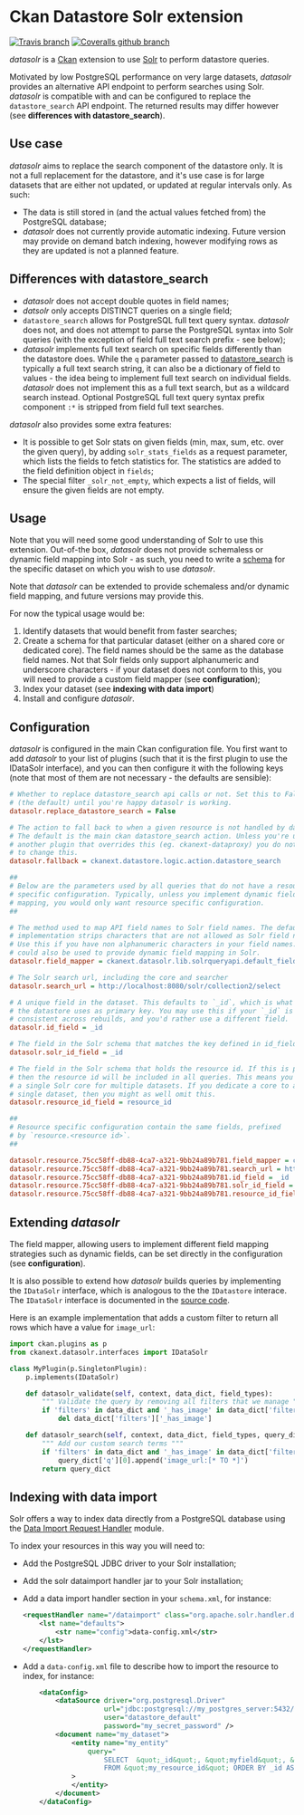 Ckan Datastore Solr extension
=============================

[![Travis branch](https://img.shields.io/travis/NaturalHistoryMuseum/ckanext-datasolr/master.svg?style=flat-square)](https://travis-ci.org/NaturalHistoryMuseum/ckanext-datasolr) [![Coveralls github branch](https://img.shields.io/coveralls/github/NaturalHistoryMuseum/ckanext-datasolr/master.svg?style=flat-square)](https://coveralls.io/github/NaturalHistoryMuseum/ckanext-datasolr)

*datasolr* is a [Ckan](http://ckan.org) extension to use [Solr](http://lucene.apache.org/solr) to perform datastore queries.

Motivated by low PostgreSQL performance on very large datasets, *datasolr* provides an alternative API endpoint to perform searches using Solr. *datasolr* is compatible with and can be configured to replace the `datastore_search` API endpoint. The returned results may differ however (see **differences with datastore_search**).

Use case
--------
*datasolr* aims to replace the search component of the datastore only. It is not a full replacement for the datastore, and it's use case is for large datasets that are either not updated, or updated at regular intervals only. As such:

- The data is still stored in (and the actual values fetched from) the PostgreSQL database;
- *datasolr* does not currently provide automatic indexing. Future version may provide on demand batch indexing, however modifying rows as they are updated is not a planned feature.

Differences with datastore_search
---------------------------------
- *datasolr* does not accept double quotes in field names;
- *datsolr* only accepts DISTINCT queries on a single field;
- `datastore_search` allows for PostgreSQL full text query syntax. *datasolr* does not, and does not attempt to parse the PostgreSQL syntax into Solr queries (with the exception of field full text search prefix - see below);
- *datasolr* implements full text search on specific fields differently than the datastore does. While the `q` parameter passed to [datastore_search](http://docs.ckan.org/en/ckan-2.2/datastore.html#ckanext.datastore.logic.action.datastore_search) is typically a full text search string, it can also be a dictionary of field to values - the idea being to implement full text search on individual fields. *datasolr* does not implement this as a full text search, but as a wildcard search instead. Optional PostgreSQL full text query syntax prefix component `:*` is stripped from field full text searches.

*datasolr* also provides some extra features:

- It is possible to get Solr stats on given fields (min, max, sum, etc. over the given query), by adding `solr_stats_fields` as a request parameter, which lists the fields to fetch statistics for. The statistics are added to the field definition object in `fields`;
- The special filter `_solr_not_empty`, which expects a list of fields, will ensure the given fields are not empty.

Usage
-----

Note that you will need some good understanding of Solr to use this extension. Out-of-the box, *datasolr* does not provide schemaless or dynamic field mapping into Solr - as such, you need to write a [schema](http://www.solrtutorial.com/schema-xml.html) for the specific dataset on which you wish to use *datasolr*.

Note that  *datasolr* can be extended to provide schemaless and/or dynamic field mapping, and future versions may provide this.

For now the typical usage would be:

1. Identify datasets that would benefit from faster searches;
2. Create a schema for that particular dataset (either on a shared core or dedicated core). The field names should be the same as the database field names. Not that Solr fields only support alphanumeric and underscore characters - if your dataset does not conform to this, you will need to provide a custom field mapper (see **configuration**);
3. Index your dataset (see **indexing with data import**)
4. Install and configure *datasolr*.

Configuration
-------------
*datasolr* is configured in the main Ckan configuration file. You first want to add *datasolr* to your list of plugins (such that it is the first plugin to use the IDataSolr interface), and you can then configure it with the following keys (note that most of them are not necessary - the defaults are sensible):

```ini
# Whether to replace datastore_search api calls or not. Set this to False 
# (the default) until you're happy datasolr is working.
datasolr.replace_datastore_search = False

# The action to fall back to when a given resource is not handled by datasolr.
# The default is the main ckan datastore_search action. Unless you're using
# another plugin that overrides this (eg. ckanext-dataproxy) you do not need
# to change this.
datasolr.fallback = ckanext.datastore.logic.action.datastore_search

##
# Below are the parameters used by all queries that do not have a resource
# specific configuration. Typically, unless you implement dynamic field
# mapping, you would only want resource specific configuration.
##

# The method used to map API field names to Solr field names. The default 
# implementation strips characters that are not allowed as Solr field names.
# Use this if you have non alphanumeric characters in your field names. This
# could also be used to provide dynamic field mapping in Solr.
datasolr.field_mapper = ckanext.datasolr.lib.solrqueryapi.default_field_mapper

# The Solr search url, including the core and searcher
datasolr.search_url = http://localhost:8080/solr/collection2/select

# A unique field in the dataset. This defaults to `_id`, which is what
# the datastore uses as primary key. You may use this if your `_id` is not 
# consistent across rebuilds, and you'd rather use a different field.
datasolr.id_field = _id

# The field in the Solr schema that matches the key defined in id_field
datasolr.solr_id_field = _id

# The field in the Solr schema that holds the resource id. If this is present,
# then the resource id will be included in all queries. This means you can use
# a single Solr core for multiple datasets. If you dedicate a core to a
# single dataset, then you might as well omit this.
datasolr.resource_id_field = resource_id

##
# Resource specific configuration contain the same fields, prefixed
# by `resource.<resource id>`.
##

datasolr.resource.75cc58ff-db88-4ca7-a321-9bb24a89b781.field_mapper = ckanext.datasolr.lib.solrqueryapi.default_field_mapper
datasolr.resource.75cc58ff-db88-4ca7-a321-9bb24a89b781.search_url = http://localhost:8080/solr/collection2/select
datasolr.resource.75cc58ff-db88-4ca7-a321-9bb24a89b781.id_field = _id
datasolr.resource.75cc58ff-db88-4ca7-a321-9bb24a89b781.solr_id_field = _id
datasolr.resource.75cc58ff-db88-4ca7-a321-9bb24a89b781.resource_id_field = resource_id
```

Extending *datasolr*
--------------------
The field mapper, allowing users to implement different field mapping strategies such as dynamic fields, can be set directly in the configuration (see **configuration**).

It is also possible to extend how *datasolr* builds queries by implementing the `IDataSolr` interface, which is analogous to the the `IDatastore` interace. The `IDataSolr` interface is documented in the [source code](https://github.com/NaturalHistoryMuseum/ckanext-datasolr/blob/master/ckanext/datasolr/interfaces.py).

Here is an example implementation that adds a custom filter to return all rows which have a value for `image_url`:

```python
import ckan.plugins as p
from ckanext.datasolr.interfaces import IDataSolr

class MyPlugin(p.SingletonPlugin):
    p.implements(IDataSolr)

    def datasolr_validate(self, context, data_dict, field_types):
        """ Validate the query by removing all filters that we manage """
        if 'filters' in data_dict and '_has_image' in data_dict['filters']:
            del data_dict['filters']['_has_image']

    def datasolr_search(self, context, data_dict, field_types, query_dict):
        """ Add our custom search terms """
        if 'filters' in data_dict and '_has_image' in data_dict['filters']:
            query_dict['q'][0].append('image_url:[* TO *]')
        return query_dict
```


Indexing with data import
-------------------------
Solr offers a way to index data directly from a PostgreSQL database using the [Data Import Request Handler](http://wiki.apache.org/solr/DataImportHandler) module.

To index your resources in this way you will need to:
- Add the PostgreSQL JDBC driver to your Solr installation;
- Add the solr dataimport handler jar to your Solr installation;
- Add a data import handler section in your `schema.xml`, for instance:

    ```xml
    <requestHandler name="/dataimport" class="org.apache.solr.handler.dataimport.DataImportHandler">
        <lst name="defaults">
            <str name="config">data-config.xml</str>
        </lst>
    </requestHandler>
    ```
- Add a `data-config.xml` file to describe how to import the resource to index, for instance:

    ```xml
        <dataConfig>
            <dataSource driver="org.postgresql.Driver"
                        url="jdbc:postgresql://my_postgres_server:5432/datastore_default"
                        user="datastore_default"
                        password="my_secret_password" />
            <document name="my_dataset">
                <entity name="my_entity"
                    query="
                        SELECT  &quot;_id&quot;, &quot;myfield&quot;, &quot;my_other_field&quot;
                        FROM &quot;my_resource_id&quot; ORDER BY _id ASC"
                >
                </entity>
            </document>
        </dataConfig>
    ```
